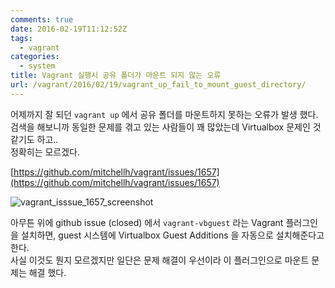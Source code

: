 ```yaml
---
comments: true
date: 2016-02-19T11:12:52Z
tags:
  - vagrant
categories:
  - system
title: Vagrant 실행시 공유 폴더가 마운트 되지 않는 오류
url: /vagrant/2016/02/19/vagrant_up_fail_to_mount_guest_directory/
---
```


어제까지 잘 되던 ```vagrant up``` 에서 공유 폴더를 마운트하지 못하는 오류가 발생 했다.  
검색을 해보니까 동일한 문제를 겪고 있는 사람들이 꽤 많았는데 Virtualbox 문제인 것 같기도 하고..  
정확히는 모르겠다.

[https://github.com/mitchellh/vagrant/issues/1657](https://github.com/mitchellh/vagrant/issues/1657)

![vagrant_isssue_1657_screenshot](/public/image/github_vagrant_issue_1657_comments.png "vagrant_isssue_1657_screenshot")

아무튼 위에 github issue (closed) 에서 ```vagrant-vbguest``` 라는 Vagrant 플러그인을 설치하면, guest 시스템에 Virtualbox Guest Additions 을 자동으로 설치해준다고 한다.  
사실 이것도 뭔지 모르겠지만 일단은 문제 해결이 우선이라 이 플러그인으로 마운트 문제는 해결 했다.
